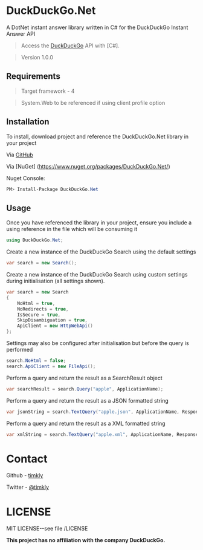 ﻿# DuckDuckGo.Net 

A DotNet instant answer library written in C# for the DuckDuckGo Instant Answer API

> Access the [DuckDuckGo](https://duckduckgo.com/api) API with [C#].

> Version 1.0.0


## Requirements
> Target framework - 4

> System.Web to be referenced if using client profile option


## Installation
To install, download project and reference the DuckDuckGo.Net library in your project

Via [GitHub](https://github.com/timkly/DuckDuckGo.Net)

Via [NuGet] (https://www.nuget.org/packages/DuckDuckGo.Net/)

Nuget Console: 
```csharp
PM> Install-Package DuckDuckGo.Net
```

## Usage
Once you have referenced the library in your project, ensure you include a using reference in the file which will be consuming it
```csharp
using DuckDuckGo.Net;
```

Create a new instance of the DuckDuckGo Search using the default settings
```csharp
var search = new Search();
```

Create a new instance of the DuckDuckGo Search using custom settings during initialisation (all settings shown).
```csharp
var search = new Search
{
    NoHtml = true,
    NoRedirects = true,
    IsSecure = true,
    SkipDisambiguation = true,
    ApiClient = new HttpWebApi()
};
```

Settings may also be configured after initialisation but before the query is performed
```csharp
search.NoHtml = false;
search.ApiClient = new FileApi();
```

Perform a query and return the result as a SearchResult object
```csharp
var searchResult = search.Query("apple", ApplicationName);
```

Perform a query and return the result as a JSON formatted string 
```csharp
var jsonString = search.TextQuery("apple.json", ApplicationName, ResponseFormat.Json);
```

Perform a query and return the result as a XML formatted string
```csharp
var xmlString = search.TextQuery("apple.xml", ApplicationName, ResponseFormat.Xml);
```


# Contact
Github - [timkly](http://github.com/timkly)

Twitter - [@timkly](http://twitter.com/timkly)

# LICENSE
MIT LICENSE--see file /LICENSE 

**This project has no affiliation with the company DuckDuckGo.**      
  
          
